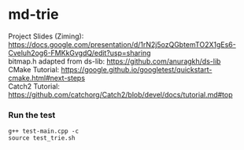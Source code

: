 # md-trie
Project Slides (Ziming): https://docs.google.com/presentation/d/1rN2j5ozQGbtemTO2X1gEs6-Cveluh2og6-FMKkGvgdQ/edit?usp=sharing  
bitmap.h adapted from ds-lib: https://github.com/anuragkh/ds-lib  
CMake Tutorial: https://google.github.io/googletest/quickstart-cmake.html#next-steps  
Catch2 Tutorial: https://github.com/catchorg/Catch2/blob/devel/docs/tutorial.md#top

### Run the test
```
g++ test-main.cpp -c
source test_trie.sh
```